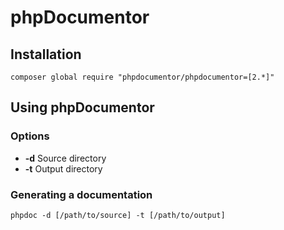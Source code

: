 phpDocumentor
=============


Installation
--------------------------------------------------
`composer global require "phpdocumentor/phpdocumentor=[2.*]"`


Using phpDocumentor
--------------------------------------------------

### Options
* **-d** Source directory
* **-t** Output directory

### Generating a documentation
`phpdoc -d [/path/to/source] -t [/path/to/output]`